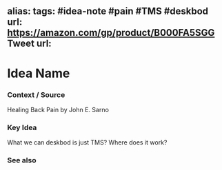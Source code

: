 alias: 
tags: #idea-note #pain #TMS #deskbod
url: https://amazon.com/gp/product/B000FA5SGG
Tweet url: 
---
# Idea Name

### Context / Source
Healing Back Pain
by John E. Sarno


### Key Idea

What we can deskbod is just TMS?
Where does it work?

### See also
